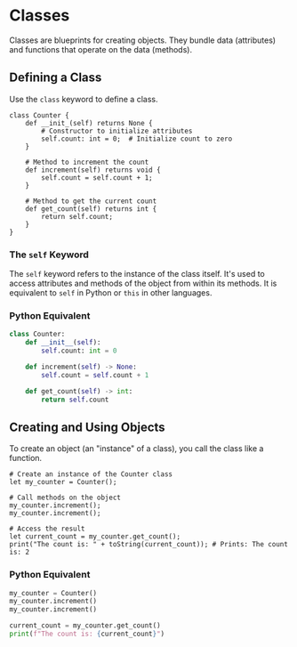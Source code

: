 # Classes

Classes are blueprints for creating objects. They bundle data (attributes) and functions that operate on the data (methods).

## Defining a Class

Use the `class` keyword to define a class.

```clyp
class Counter {
    def __init_(self) returns None {
        # Constructor to initialize attributes
        self.count: int = 0;  # Initialize count to zero
    }

    # Method to increment the count
    def increment(self) returns void {
        self.count = self.count + 1;
    }

    # Method to get the current count
    def get_count(self) returns int {
        return self.count;
    }
}
```
### The `self` Keyword

The `self` keyword refers to the instance of the class itself. It's used to access attributes and methods of the object from within its methods. It is equivalent to `self` in Python or `this` in other languages.

### Python Equivalent

```python
class Counter:
    def __init__(self):
        self.count: int = 0

    def increment(self) -> None:
        self.count = self.count + 1

    def get_count(self) -> int:
        return self.count
```

## Creating and Using Objects

To create an object (an "instance" of a class), you call the class like a function.

```clyp
# Create an instance of the Counter class
let my_counter = Counter();

# Call methods on the object
my_counter.increment();
my_counter.increment();

# Access the result
let current_count = my_counter.get_count();
print("The count is: " + toString(current_count)); # Prints: The count is: 2
```

### Python Equivalent

```python
my_counter = Counter()
my_counter.increment()
my_counter.increment()

current_count = my_counter.get_count()
print(f"The count is: {current_count}")
```
